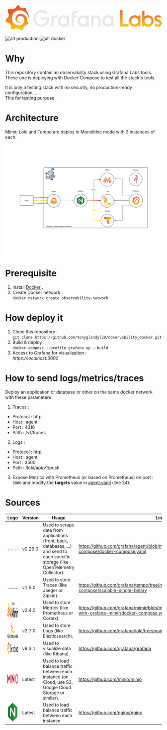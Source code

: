 ![alt Grafana_Labs](./assets/grafana_logo-web.svg)

![alt production](https://img.shields.io/badge/Production--Ready-No-green)
![alt docker](https://img.shields.io/badge/Deployment_tool-Docker--Compose-orange)

# Why

This repository contain an observability stack using Grafana Labs tools.  
These one is deploying with Docker Compose to test all the stack's tools.  

It is only a testing stack with no security, no production-ready configuration, ...  
This for testing purpose.  

# Architecture

Mimir, Loki and Tempo are deploy in Monolithic mode with 3 instances of each.  

![alt schema](./assets/Observability-Grafana_Stack.png)

# Prerequisite

1. Install [Docker](https://docs.docker.com/engine/install/) . 
2. Create Docker network :  
`docker network create observability-network`

# How deploy it

1. Clone this repository :  
`git clone https://github.com/tonyglandyl28/observability_docker.git`
2. Build & deploy :  
`docker-compose --profile grafana up --build`
3. Access to Grafana for visualization :  
*https://localhost:3000*

# How to send logs/metrics/traces

Deploy an application or database or other on the same docker network with these parameters :  
1. Traces :  
- Protocol : http
- Host : agent
- Port : 4318
- Path : /v1/traces
2. Logs :  
- Protocol : http
- Host : agent
- Port : 3500
- Path : /loki/api/v1/push
3. Expose Metrics with Prometheus (or based on Prometheus) on port : `8000` and modify the **targets** value in [agent.yaml](./agent/agent.yaml) (line 24).

# Sources

|            Logo              |           Version         |            Usage              |            Link              |
|:----------------------------:|---------------------------|-------------------------------|------------------------------|
| [<img src="./assets/agent.png" alt="Grafana Agent" />](https://grafana.com/docs/agent/latest/) | v0.29.0 | Used to scrape data from applications (front, back, databases, ...) and send to each specific storage (like OpenTelemetry Collector). | https://github.com/grafana/agent/blob/main/example/docker-compose/docker-compose.yaml |
| [<img src="./assets/tempo.png" alt="Grafana Tempo" />](https://grafana.com/docs/tempo/latest/) | v1.5.0 | Used to store Traces (like Jaeger or Zipkin). | https://github.com/grafana/tempo/tree/main/example/docker-compose/scalable-single-binary |
| [<img src="./assets/mimir.png" alt="Grafana Mimir" height="50"/>](https://grafana.com/docs/mimir/latest/) | v2.4.0 | Used to store Metrics (like Prometheus or Cortex). | https://github.com/grafana/mimir/blob/main/docs/sources/mimir/tutorials/play-with-grafana-mimir/docker-compose.yml |
| [<img src="./assets/loki.png" alt="Grafana Loki" height="50"/>](https://grafana.com/docs/loki/latest/) | v2.7.0 | Used to store Logs (like Elasticsearch). | https://github.com/grafana/loki/tree/main/examples/getting-started |
| [<img src="./assets/grafana.png" alt="Grafana" height="40"/>](https://grafana.com/docs/grafana/latest/) | v9.3.1 | Used to visualize data (like Kibana). | https://github.com/grafana/grafana |
| [<img src="./assets/minio.png" alt="Minio" height="30"/>](https://min.io) | Latest | Used to load balance traffic between each instance (on Cloud, use S3, Google Cloud Storage or similar). | https://github.com/minio/minio |
| [<img src="./assets/nginx.png" alt="NGinx" height="60"/>](https://www.nginx.com/) | Latest | Used to load balance traffic between each instance. | https://github.com/nginx/nginx |
